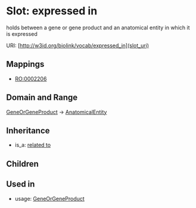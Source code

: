 # Slot: expressed in


holds between a gene or gene product and an anatomical entity in which it is expressed

URI: [http://w3id.org/biolink/vocab/expressed_in](slot_uri)
## Mappings

 * [RO:0002206](http://purl.obolibrary.org/obo/RO_0002206)
## Domain and Range

[GeneOrGeneProduct](GeneOrGeneProduct.md) -> [AnatomicalEntity](AnatomicalEntity.md)
## Inheritance

 *  is_a: [related to](related_to.md)
## Children

## Used in

 *  usage: [GeneOrGeneProduct](GeneOrGeneProduct.md)
